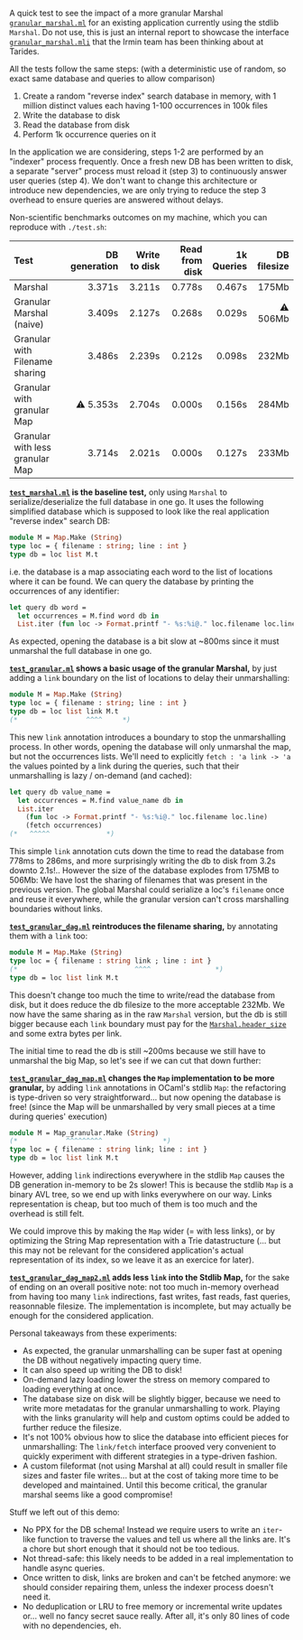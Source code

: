A quick test to see the impact of a more granular Marshal [`granular_marshal.ml`](granular_marshal.ml) for an existing application currently using the stdlib `Marshal`. Do not use, this is just an internal report to showcase the interface [`granular_marshal.mli`](granular_marshal.mli) that the Irmin team has been thinking about at Tarides.

All the tests follow the same steps: (with a deterministic use of random, so exact same database and queries to allow comparison)

1. Create a random "reverse index" search database in memory, with 1 million distinct values each having 1-100 occurrences in 100k files
2. Write the database to disk
3. Read the database from disk
4. Perform 1k occurrence queries on it

In the application we are considering, steps 1-2 are performed by an "indexer" process frequently. Once a fresh new DB has been written to disk, a separate "server" process must reload it (step 3) to continuously answer user queries (step 4). We don't want to change this architecture or introduce new dependencies, we are only trying to reduce the step 3 overhead to ensure queries are answered without delays.

Non-scientific benchmarks outcomes on my machine, which you can reproduce with `./test.sh`:

| Test                            |    DB generation | Write to disk | Read from disk | 1k Queries |     DB filesize |
|:------------------------------- | ----------------:| -------------:| --------------:| ----------:| ---------------:|
| Marshal                         |           3.371s |        3.211s |         0.778s |     0.467s |           175Mb |
| Granular Marshal (naive)        |           3.409s |        2.127s |         0.268s |     0.029s | :warning: 506Mb |
| Granular with Filename sharing  |           3.486s |        2.239s |         0.212s |     0.098s |           232Mb |
| Granular with granular Map      | :warning: 5.353s |        2.704s |         0.000s |     0.156s |           284Mb |
| Granular with less granular Map |           3.714s |        2.021s |         0.000s |     0.127s |           233Mb |

**[`test_marshal.ml`](test_marshal.ml) is the baseline test,** only using `Marshal` to serialize/deserialize the full database in one go. It uses the following simplified database which is supposed to look like the real application "reverse index" search DB:

```ocaml
module M = Map.Make (String)
type loc = { filename : string; line : int }
type db = loc list M.t
```

i.e. the database is a map associating each word to the list of locations where it can be found. We can query the database by printing the occurrences of any identifier:

```ocaml
let query db word =
  let occurrences = M.find word db in
  List.iter (fun loc -> Format.printf "- %s:%i@." loc.filename loc.line) occurrences
```

As expected, opening the database is a bit slow at ~800ms since it must unmarshal the full database in one go.

**[`test_granular.ml`](test_granular.ml) shows a basic usage of the granular Marshal,** by just adding a `link` boundary on the list of locations to delay their unmarshalling:

```ocaml
module M = Map.Make (String)
type loc = { filename : string; line : int }
type db = loc list link M.t
(*                 ^^^^     *)
```

This new `link` annotation introduces a boundary to stop the unmarshalling process. In other words, opening the database will only unmarshal the map, but not the occurrences lists. We'll need to explicitly `fetch : 'a link -> 'a` the values pointed by a link during the queries, such that their unmarshalling is lazy / on-demand (and cached):

```ocaml
let query db value_name =
  let occurrences = M.find value_name db in
  List.iter
    (fun loc -> Format.printf "- %s:%i@." loc.filename loc.line)
    (fetch occurrences)
(*   ^^^^^              *)
```

This simple `link` annotation cuts down the time to read the database from 778ms to 286ms, and more surprisingly writing the db to disk from 3.2s downto 2.1s!.. However the size of the database explodes from 175MB to 506Mb: We have lost the sharing of filenames that was present in the previous version. The global Marshal could serialize a loc's `filename` once and reuse it everywhere, while the granular version can't cross marshalling boundaries without links.

**[`test_granular_dag.ml`](test_granular_dag.ml) reintroduces the filename sharing,** by annotating them with a `link` too:

```ocaml
module M = Map.Make (String)
type loc = { filename : string link ; line : int }
(*                             ^^^^                *)
type db = loc list link M.t
```

This doesn't change too much the time to write/read the database from disk, but it does reduce the db filesize to the more acceptable 232Mb. We now have the same sharing as in the raw `Marshal` version, but the db is still bigger because each `link` boundary must pay for the [`Marshal.header_size`](https://v2.ocaml.org/releases/5.1/api/Marshal.html#VALheader_size) and some extra bytes per link.

The initial time to read the db is still ~200ms because we still have to unmarshal the big Map, so let's see if we can cut that down further:

**[`test_granular_dag_map.ml`](test_granular_dag_map.ml) changes the `Map` implementation to be more granular,** by adding `link` annotations in OCaml's stdlib `Map`: the refactoring is type-driven so very straightforward... but now opening the database is free! (since the Map will be unmarshalled by very small pieces at a time during queries' execution)

```ocaml
module M = Map_granular.Make (String)
(*            ^^^^^^^^^               *)
type loc = { filename : string link; line : int }
type db = loc list link M.t
```

However, adding `link` indirections everywhere in the stdlib `Map` causes the DB generation in-memory to be 2s slower! This is because the stdlib `Map` is a binary AVL tree, so we end up with links everywhere on our way. Links representation is cheap, but too much of them is too much and the overhead is still felt.

We could improve this by making the `Map` wider (= with less links), or by optimizing the String Map representation with a Trie datastructure (... but this may not be relevant for the considered application's actual representation of its index, so we leave it as an exercice for later).

**[`test_granular_dag_map2.ml`](test_granular_dag_map2.ml) adds less `link` into the Stdlib Map,** for the sake of ending on an overall positive note: not too much in-memory overhead from having too many `link` indirections, fast writes, fast reads, fast queries, reasonnable filesize. The implementation is incomplete, but may actually be enough for the considered application.

Personal takeaways from these experiments:

- As expected, the granular unmarshalling can be super fast at opening the DB without negatively impacting query time.
- It can also speed up writing the DB to disk!
- On-demand lazy loading lower the stress on memory compared to loading everything at once.
- The database size on disk will be slightly bigger, because we need to write more metadatas for the granular unmarshalling to work. Playing with the links granularity will help and custom optims could be added to further reduce the filesize.
- It's not 100% obvious how to slice the database into efficient pieces for unmarshalling: The `link/fetch` interface prooved very convenient to quickly experiment with different strategies in a type-driven fashion.
- A custom fileformat (not using Marshal at all) could result in smaller file sizes and faster file writes... but at the cost of taking more time to be developed and maintained. Until this become critical, the granular marshal seems like a good compromise!

Stuff we left out of this demo:
- No PPX for the DB schema! Instead we require users to write an `iter`-like function to traverse the values and tell us where all the links are. It's a chore but short enough that it should not be too tedious.
- Not thread-safe: this likely needs to be added in a real implementation to handle async queries.
- Once written to disk, links are broken and can't be fetched anymore: we should consider repairing them, unless the indexer process doesn't need it.
- No deduplication or LRU to free memory or incremental write updates or... well no fancy secret sauce really. After all, it's only 80 lines of code with no dependencies, eh.
